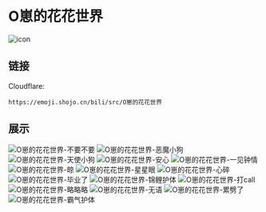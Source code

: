 # O崽的花花世界
![icon](https://emoji.shojo.cn/bili/src/O崽的花花世界/icon.png)
## 链接
Cloudflare:
```
https://emoji.shojo.cn/bili/src/O崽的花花世界
```
## 展示
![O崽的花花世界-不要不要](https://emoji.shojo.cn/bili/src/O崽的花花世界/O崽的花花世界-不要不要.png)
![O崽的花花世界-恶魔小狗](https://emoji.shojo.cn/bili/src/O崽的花花世界/O崽的花花世界-恶魔小狗.png)
![O崽的花花世界-天使小狗](https://emoji.shojo.cn/bili/src/O崽的花花世界/O崽的花花世界-天使小狗.png)
![O崽的花花世界-安心](https://emoji.shojo.cn/bili/src/O崽的花花世界/O崽的花花世界-安心.png)
![O崽的花花世界-一见钟情](https://emoji.shojo.cn/bili/src/O崽的花花世界/O崽的花花世界-一见钟情.png)
![O崽的花花世界-晾](https://emoji.shojo.cn/bili/src/O崽的花花世界/O崽的花花世界-晾.png)
![O崽的花花世界-星星眼](https://emoji.shojo.cn/bili/src/O崽的花花世界/O崽的花花世界-星星眼.png)
![O崽的花花世界-心碎](https://emoji.shojo.cn/bili/src/O崽的花花世界/O崽的花花世界-心碎.png)
![O崽的花花世界-毕业了](https://emoji.shojo.cn/bili/src/O崽的花花世界/O崽的花花世界-毕业了.png)
![O崽的花花世界-锦鲤护体](https://emoji.shojo.cn/bili/src/O崽的花花世界/O崽的花花世界-锦鲤护体.png)
![O崽的花花世界-打call](https://emoji.shojo.cn/bili/src/O崽的花花世界/O崽的花花世界-打call.png)
![O崽的花花世界-略略略](https://emoji.shojo.cn/bili/src/O崽的花花世界/O崽的花花世界-略略略.png)
![O崽的花花世界-无语](https://emoji.shojo.cn/bili/src/O崽的花花世界/O崽的花花世界-无语.png)
![O崽的花花世界-累劈了](https://emoji.shojo.cn/bili/src/O崽的花花世界/O崽的花花世界-累劈了.png)
![O崽的花花世界-霸气护体](https://emoji.shojo.cn/bili/src/O崽的花花世界/O崽的花花世界-霸气护体.png)
